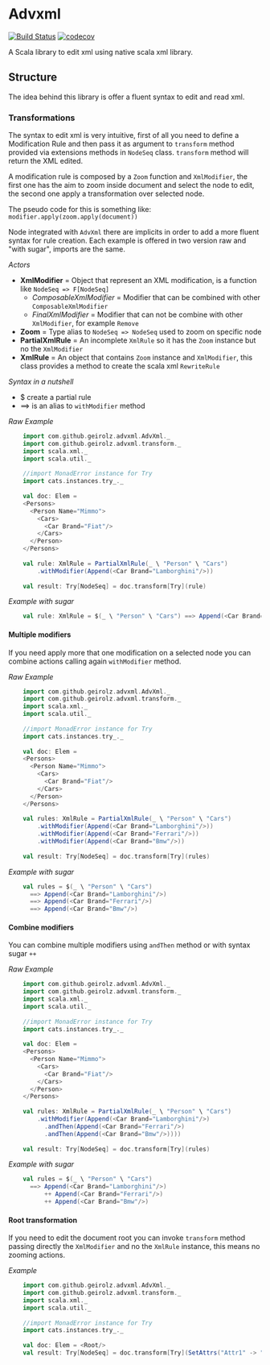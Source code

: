 # Advxml
[![Build Status](https://travis-ci.org/DavidGeirola/advxml.svg?branch=master)](https://travis-ci.org/DavidGeirola/advxml)
[![codecov](https://codecov.io/gh/DavidGeirola/advxml/branch/master/graph/badge.svg)](https://codecov.io/gh/DavidGeirola/advxml)

A Scala library to edit xml using native scala xml library.

## Structure
The idea behind this library is offer a fluent syntax to edit and read xml.

### Transformations
 The syntax to edit xml is very intuitive, first of all you need to define a Modification Rule 
 and then pass it as argument to `transform` method provided via extensions methods in `NodeSeq` class. 
 `transform` method will return the XML edited.
 
 A modification rule is composed by a `Zoom` function and `XmlModifier`, the first one has the aim to zoom inside document
 and select the node to edit, the second one apply a transformation over selected node.
 
 The pseudo code for this is something like: `modifier.apply(zoom.apply(document))`
 
 Node integrated with `AdvXml` there are implicits in order to add a more fluent syntax for rule creation.
 Each example is offered in two version raw and "with sugar", imports are the same.
 
 <i>Actors</i>
 - **XmlModifier** = Object that represent an XML modification, is a function like `NodeSeq => F[NodeSeq]` 
    - *ComposableXmlModifier* = Modifier that can be combined with other `ComposableXmlModifier`
    - *FinalXmlModifier* = Modifier that can not be combine with other `XmlModifier`, for example `Remove`
 - **Zoom** = Type alias to `NodeSeq => NodeSeq` used to zoom on specific node
 - **PartialXmlRule** = An incomplete `XmlRule` so it has the `Zoom` instance but no the `XmlModifier`
 - **XmlRule** = An object that contains `Zoom` instance and `XmlModifier`, this class provides a method to create the 
 scala xml `RewriteRule`
 
 <i>Syntax in a nutshell</i>
 - $ create a partial rule
 - ==> is an alias to `withModifier` method
 
 *Raw Example*
```scala
    import com.github.geirolz.advxml.AdvXml._
    import com.github.geirolz.advxml.transform._
    import scala.xml._
    import scala.util._
    
    //import MonadError instance for Try
    import cats.instances.try_._
    
    val doc: Elem = 
    <Persons>
      <Person Name="Mimmo">
        <Cars>
          <Car Brand="Fiat"/>
        </Cars>
      </Person>
    </Persons>
    
    val rule: XmlRule = PartialXmlRule(_ \ "Person" \ "Cars")
        .withModifier(Append(<Car Brand="Lamborghini"/>))
        
    val result: Try[NodeSeq] = doc.transform[Try](rule)  
```

 *Example with sugar*
```scala
    val rule: XmlRule = $(_ \ "Person" \ "Cars") ==> Append(<Car Brand="Lamborghini"/>)
```

#### Multiple modifiers
If you need apply more that one modification on a selected node you can combine actions calling again `withModifier` method.

 *Raw Example*
```scala
    import com.github.geirolz.advxml.AdvXml._
    import com.github.geirolz.advxml.transform._
    import scala.xml._
    import scala.util._
    
    //import MonadError instance for Try
    import cats.instances.try_._
    
    val doc: Elem = 
    <Persons>
      <Person Name="Mimmo">
        <Cars>
          <Car Brand="Fiat"/>
        </Cars>
      </Person>
    </Persons>
    
    val rules: XmlRule = PartialXmlRule(_ \ "Person" \ "Cars")
        .withModifier(Append(<Car Brand="Lamborghini"/>))
        .withModifier(Append(<Car Brand="Ferrari"/>))
        .withModifier(Append(<Car Brand="Bmw"/>))
        
    val result: Try[NodeSeq] = doc.transform[Try](rules)  
```

 *Example with sugar*
```scala
    val rules = $(_ \ "Person" \ "Cars") 
      ==> Append(<Car Brand="Lamborghini"/>) 
      ==> Append(<Car Brand="Ferrari"/>) 
      ==> Append(<Car Brand="Bmw"/>)
```

#### Combine modifiers
You can combine multiple modifiers using `andThen` method or with syntax sugar `++`

 *Raw Example*
```scala
    import com.github.geirolz.advxml.AdvXml._
    import com.github.geirolz.advxml.transform._
    import scala.xml._
    import scala.util._
    
    //import MonadError instance for Try
    import cats.instances.try_._
    
    val doc: Elem = 
    <Persons>
      <Person Name="Mimmo">
        <Cars>
          <Car Brand="Fiat"/>
        </Cars>
      </Person>
    </Persons>
    
    val rules: XmlRule = PartialXmlRule(_ \ "Person" \ "Cars")
        .withModifier(Append(<Car Brand="Lamborghini"/>)
          .andThen(Append(<Car Brand="Ferrari"/>)
          .andThen(Append(<Car Brand="Bmw"/>))))
        
    val result: Try[NodeSeq] = doc.transform[Try](rules)  
```
 *Example with sugar*
```scala
    val rules = $(_ \ "Person" \ "Cars") 
      ==> Append(<Car Brand="Lamborghini"/>) 
          ++ Append(<Car Brand="Ferrari"/>) 
          ++ Append(<Car Brand="Bmw"/>)

```

#### Root transformation
If you need to edit the document root you can invoke `transform` method passing directly 
the `XmlModifier` and no the `XmlRule` instance, this means no zooming actions.

 *Example*
```scala
    import com.github.geirolz.advxml.AdvXml._
    import com.github.geirolz.advxml.transform._
    import scala.xml._
    import scala.util._
    
    //import MonadError instance for Try
    import cats.instances.try_._
    
    val doc: Elem = <Root/>
    val result: Try[NodeSeq] = doc.transform[Try](SetAttrs("Attr1" -> "TEST"))
```

